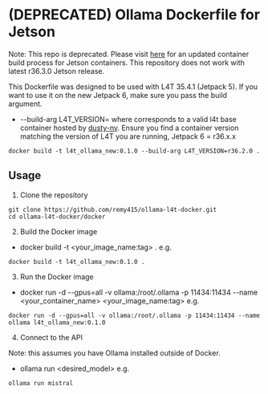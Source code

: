 # (DEPRECATED) Ollama Dockerfile for Jetson
Note: This repo is deprecated. Please visit [here](https://github.com/dusty-nv/jetson-containers/tree/master/packages/llm/ollama) for an updated container build process for Jetson containers. This repository does not work with latest r36.3.0 Jetson release.

This Dockerfile was designed to be used with L4T 35.4.1 (Jetpack 5). If you want to use it on the new Jetpack 6, 
make sure you pass the build argument.

* --build-arg L4T_VERSION=<version> where <version> corresponds to a valid l4t base container hosted by [dusty-nv](https://github.com/dusty-nv/jetson-containers).
Ensure you find a container version matching the version of L4T you are running, Jetpack 6 = r36.x.x

`docker build -t l4t_ollama_new:0.1.0 --build-arg L4T_VERSION=r36.2.0 .`

## Usage

1. Clone the repository
   
```
git clone https://github.com/remy415/ollama-l4t-docker.git
cd ollama-l4t-docker/docker
```

2. Build the Docker image

* docker build -t <your_image_name:tag> . e.g.

```
docker build -t l4t_ollama_new:0.1.0 .
```

3. Run the Docker image

* docker run -d --gpus=all -v ollama:/root/.ollama -p 11434:11434 --name <your_container_name> <your_image_name:tag> e.g.

```
docker run -d --gpus=all -v ollama:/root/.ollama -p 11434:11434 --name ollama l4t_ollama_new:0.1.0
```

4. Connect to the API

Note: this assumes you have Ollama installed outside of Docker.

* ollama run <desired_model> e.g. 

```ollama run mistral```

